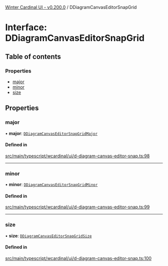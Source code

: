 [Winter Cardinal UI - v0.200.0](../index.md) / DDiagramCanvasEditorSnapGrid

# Interface: DDiagramCanvasEditorSnapGrid

## Table of contents

### Properties

- [major](DDiagramCanvasEditorSnapGrid.md#major)
- [minor](DDiagramCanvasEditorSnapGrid.md#minor)
- [size](DDiagramCanvasEditorSnapGrid.md#size)

## Properties

### major

• **major**: [`DDiagramCanvasEditorSnapGridMajor`](DDiagramCanvasEditorSnapGridMajor.md)

#### Defined in

[src/main/typescript/wcardinal/ui/d-diagram-canvas-editor-snap.ts:98](https://github.com/winter-cardinal/winter-cardinal-ui/blob/v0.200.0/src/main/typescript/wcardinal/ui/d-diagram-canvas-editor-snap.ts#L98)

___

### minor

• **minor**: [`DDiagramCanvasEditorSnapGridMinor`](DDiagramCanvasEditorSnapGridMinor.md)

#### Defined in

[src/main/typescript/wcardinal/ui/d-diagram-canvas-editor-snap.ts:99](https://github.com/winter-cardinal/winter-cardinal-ui/blob/v0.200.0/src/main/typescript/wcardinal/ui/d-diagram-canvas-editor-snap.ts#L99)

___

### size

• **size**: [`DDiagramCanvasEditorSnapGridSize`](../index.md#ddiagramcanvaseditorsnapgridsize)

#### Defined in

[src/main/typescript/wcardinal/ui/d-diagram-canvas-editor-snap.ts:100](https://github.com/winter-cardinal/winter-cardinal-ui/blob/v0.200.0/src/main/typescript/wcardinal/ui/d-diagram-canvas-editor-snap.ts#L100)
